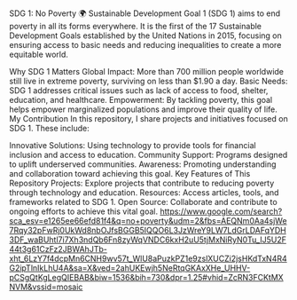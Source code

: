 SDG 1: No Poverty 🌍
Sustainable Development Goal 1 (SDG 1) aims to end poverty in all its forms everywhere. It is the first of the 17 Sustainable Development Goals established by the United Nations in 2015, focusing on ensuring access to basic needs and reducing inequalities to create a more equitable world.

Why SDG 1 Matters
Global Impact: More than 700 million people worldwide still live in extreme poverty, surviving on less than $1.90 a day.
Basic Needs: SDG 1 addresses critical issues such as lack of access to food, shelter, education, and healthcare.
Empowerment: By tackling poverty, this goal helps empower marginalized populations and improve their quality of life.
My Contribution
In this repository, I share projects and initiatives focused on SDG 1. These include:

Innovative Solutions: Using technology to provide tools for financial inclusion and access to education.
Community Support: Programs designed to uplift underserved communities.
Awareness: Promoting understanding and collaboration toward achieving this goal.
Key Features of This Repository
Projects: Explore projects that contribute to reducing poverty through technology and education.
Resources: Access articles, tools, and frameworks related to SDG 1.
Open Source: Collaborate and contribute to ongoing efforts to achieve this vital goal.
https://www.google.com/search?sca_esv=e1265ee66efd81f4&q=no+poverty&udm=2&fbs=AEQNm0Aa4sjWe7Rqy32pFwRj0UkWd8nbOJfsBGGB5IQQO6L3JzWreY9LW7LdGrLDAFqYDH3DF_waBUhtl7i7Xh3ndQb6Fn8zyWqVNDC6kxH2uU5tjMxNiRyN0Tu_IJ5U2F44t3g61CzFz2JBWAhJTb-xht_6LzY7f4dcpMn6CNH9wv57t_WlU8aPuzkPZ1e9zslXUCZi2jsHKdTxN4R4G2ipTlnIkLhU4A&sa=X&ved=2ahUKEwjh5NeRtqGKAxXHe_UHHV-pCSgQtKgLegQIEBAB&biw=1536&bih=730&dpr=1.25#vhid=ZcRN3FCKtMXNVM&vssid=mosaic
